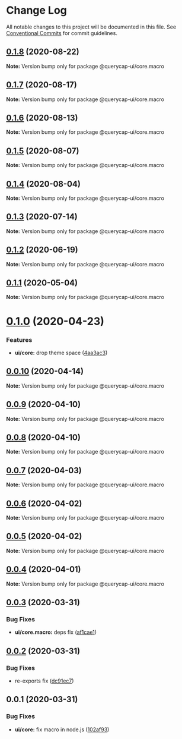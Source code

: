 # Change Log

All notable changes to this project will be documented in this file.
See [Conventional Commits](https://conventionalcommits.org) for commit guidelines.

## [0.1.8](https://github.com/querycap/webappkit/compare/@querycap-ui/core.macro@0.1.7...@querycap-ui/core.macro@0.1.8) (2020-08-22)

**Note:** Version bump only for package @querycap-ui/core.macro





## [0.1.7](https://github.com/querycap/webappkit/compare/@querycap-ui/core.macro@0.1.6...@querycap-ui/core.macro@0.1.7) (2020-08-17)

**Note:** Version bump only for package @querycap-ui/core.macro





## [0.1.6](https://github.com/querycap/webappkit/compare/@querycap-ui/core.macro@0.1.5...@querycap-ui/core.macro@0.1.6) (2020-08-13)

**Note:** Version bump only for package @querycap-ui/core.macro





## [0.1.5](https://github.com/querycap/webappkit/compare/@querycap-ui/core.macro@0.1.4...@querycap-ui/core.macro@0.1.5) (2020-08-07)

**Note:** Version bump only for package @querycap-ui/core.macro





## [0.1.4](https://github.com/querycap/webappkit/compare/@querycap-ui/core.macro@0.1.3...@querycap-ui/core.macro@0.1.4) (2020-08-04)

**Note:** Version bump only for package @querycap-ui/core.macro





## [0.1.3](https://github.com/querycap/webappkit/compare/@querycap-ui/core.macro@0.1.2...@querycap-ui/core.macro@0.1.3) (2020-07-14)

**Note:** Version bump only for package @querycap-ui/core.macro





## [0.1.2](https://github.com/querycap/webappkit/compare/@querycap-ui/core.macro@0.1.1...@querycap-ui/core.macro@0.1.2) (2020-06-19)

**Note:** Version bump only for package @querycap-ui/core.macro





## [0.1.1](https://github.com/querycap/webappkit/compare/@querycap-ui/core.macro@0.1.0...@querycap-ui/core.macro@0.1.1) (2020-05-04)

**Note:** Version bump only for package @querycap-ui/core.macro





# [0.1.0](https://github.com/querycap/webappkit/compare/@querycap-ui/core.macro@0.0.10...@querycap-ui/core.macro@0.1.0) (2020-04-23)


### Features

* **ui/core:** drop theme space ([4aa3ac3](https://github.com/querycap/webappkit/commit/4aa3ac38d3dadcb124b83ac0d8e101213f14058a))





## [0.0.10](https://github.com/querycap/webappkit/compare/@querycap-ui/core.macro@0.0.9...@querycap-ui/core.macro@0.0.10) (2020-04-14)

**Note:** Version bump only for package @querycap-ui/core.macro





## [0.0.9](https://github.com/querycap/webappkit/compare/@querycap-ui/core.macro@0.0.8...@querycap-ui/core.macro@0.0.9) (2020-04-10)

**Note:** Version bump only for package @querycap-ui/core.macro





## [0.0.8](https://github.com/querycap/webappkit/compare/@querycap-ui/core.macro@0.0.7...@querycap-ui/core.macro@0.0.8) (2020-04-10)

**Note:** Version bump only for package @querycap-ui/core.macro





## [0.0.7](https://github.com/querycap/webappkit/compare/@querycap-ui/core.macro@0.0.6...@querycap-ui/core.macro@0.0.7) (2020-04-03)

**Note:** Version bump only for package @querycap-ui/core.macro





## [0.0.6](https://github.com/querycap/webappkit/compare/@querycap-ui/core.macro@0.0.5...@querycap-ui/core.macro@0.0.6) (2020-04-02)

**Note:** Version bump only for package @querycap-ui/core.macro





## [0.0.5](https://github.com/querycap/webappkit/compare/@querycap-ui/core.macro@0.0.4...@querycap-ui/core.macro@0.0.5) (2020-04-02)

**Note:** Version bump only for package @querycap-ui/core.macro





## [0.0.4](https://github.com/querycap/webappkit/compare/@querycap-ui/core.macro@0.0.3...@querycap-ui/core.macro@0.0.4) (2020-04-01)

**Note:** Version bump only for package @querycap-ui/core.macro





## [0.0.3](https://github.com/querycap/webappkit/compare/@querycap-ui/core.macro@0.0.2...@querycap-ui/core.macro@0.0.3) (2020-03-31)


### Bug Fixes

* **ui/core.macro:** deps fix ([af1cae1](https://github.com/querycap/webappkit/commit/af1cae12917f047e256c4ef3dae414e53e62fae9))





## [0.0.2](https://github.com/querycap/webappkit/compare/@querycap-ui/core.macro@0.0.1...@querycap-ui/core.macro@0.0.2) (2020-03-31)


### Bug Fixes

* re-exports fix ([dc91ec7](https://github.com/querycap/webappkit/commit/dc91ec7983130355667eca8ce24c6dc5b0c4619e))





## 0.0.1 (2020-03-31)


### Bug Fixes

* **ui/core:** fix macro in node.js ([102af93](https://github.com/querycap/webappkit/commit/102af9372adae55c61f45221c1096658147f7e22))
